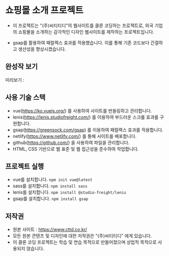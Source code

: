 # 쇼핑몰 소개 프로젝트
- 이 프로젝트는 "(주)씨티티디"의 웹사이트를 클론 코딩하는 프로젝트로, 
외국 기업의 쇼핑몰을 소개하는 감각적인 디자인 웹사이트를 제작하는 프로젝트입니다.

- gsap를 활용하여 패럴랙스 효과를 적용했습니다. 이를 통해 기존 코드보다 간결하고 생산성을 향상시켰습니다.


## 완성작 보기 
미리보기 : 

## 사용 기술 스택
- vue(https://ko.vuejs.org/) 를 사용하여 사이트를 번들링하고 관리합니다.
- lenis(https://lenis.studiofreight.com/) 를 이용하여 부드러운 스크롤 효과를 구현합니다.
- gsap(https://greensock.com/gsap) 를 이용하여 패럴랙스 효과를 적용합니다.
- netlify(https://www.netlify.com/) 를 통해 사이트를 배포합니다.
- github(https://github.com/) 을 사용하여 파일을 관리합니다.
- HTML, CSS 기반으로 웹 표준 및 웹 접근성을 준수하여 작업합니다.

## 프로젝트 실행
- vue를 설치합니다. `npm init vue@latest`
- sass를 설치합니다. `npm install sass`
- lenis를 설치합니다. `npm install @studio-freight/lenis`
- gsap를 설치합니다. `npm install gsap`


## 저작권
- 원본 사이트 : https://www.cttd.co.kr/
- 모든 원본 콘텐츠 및 디자인에 대한 저작권은 "(주)씨티티디" 에게 있습니다.
- 이 클론 코딩 프로젝트는 학습 및 연습 목적으로 만들어졌으며 상업적 목적으로 사용되지 않습니다.